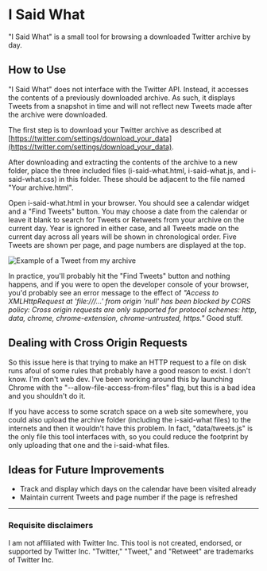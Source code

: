# I Said What
"I Said What" is a small tool for browsing a downloaded Twitter archive by day.

## How to Use

"I Said What" does not interface with the Twitter API. Instead, it accesses the contents of a previously downloaded archive. As such, it displays Tweets from a snapshot in time and will not reflect new Tweets made after the archive were downloaded.

The first step is to download your Twitter archive as described at [https://twitter.com/settings/download_your_data](https://twitter.com/settings/download_your_data).

After downloading and extracting the contents of the archive to a new folder, place the three included files (i-said-what.html, i-said-what.js, and i-said-what.css) in this folder. These should be adjacent to the file named "Your archive.html".

Open i-said-what.html in your browser. You should see a calendar widget and a "Find Tweets" button. You may choose a date from the calendar or leave it blank to search for Tweets or Retweets from your archive on the current day. Year is ignored in either case, and all Tweets made on the current day across all years will be shown in chronological order. Five Tweets are shown per page, and page numbers are displayed at the top.

![Example of a Tweet from my archive](https://j-kyle.com/mystuff/images/i-said-what.png)

In practice, you'll probably hit the "Find Tweets" button and nothing happens, and if you were to open the developer console of your browser, you'd probably see an error message to the effect of _"Access to XMLHttpRequest at 'file:///...' from origin 'null' has been blocked by CORS policy: Cross origin requests are only supported for protocol schemes: http, data, chrome, chrome-extension, chrome-untrusted, https."_ Good stuff.

## Dealing with Cross Origin Requests

So this issue here is that trying to make an HTTP request to a file on disk runs afoul of some rules that probably have a good reason to exist. I don't know. I'm don't web dev. 
I've been working around this by launching Chrome with the "--allow-file-access-from-files" flag, but this is a bad idea and you shouldn't do it.

If you have access to some scratch space on a web site somewhere, you could also upload the archive folder (including the i-said-what files) to the internets and then it wouldn't have this problem. In fact, "data/tweets.js" is the only file this tool interfaces with, so you could reduce the footprint by only uploading that one and the i-said-what files.

## Ideas for Future Improvements

 - Track and display which days on the calendar have been visited already
 - Maintain current Tweets and page number if the page is refreshed

---

### Requisite disclaimers
I am not affiliated with Twitter Inc. This tool is not created, endorsed, or supported by Twitter Inc. "Twitter," "Tweet," and "Retweet" are trademarks of Twitter Inc.
